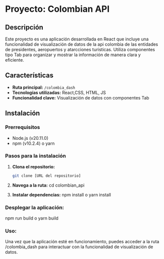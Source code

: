 # Proyecto: Colombian API

## Descripción
Este proyecto es una aplicación desarrollada en React que incluye una funcionalidad de visualización de datos de la api colombia de las entidades de presidentes, aeropuertos y atarcciones turisticas. Utiliza componentes tipo Tab para organizar y mostrar la información de manera clara y eficiente.

## Características
- **Ruta principal:** `/colombia_dash`
- **Tecnologías utilizadas:** React,CSS, HTML, JS
- **Funcionalidad clave:** Visualización de datos con componentes Tab

## Instalación

### Prerrequisitos
- Node.js (v20.11.0)
- npm (v10.2.4) o yarn

### Pasos para la instalación

1. **Clona el repositorio:**
   ```bash
   git clone [URL del repositorio]
   
2. **Navega a la ruta:**
   cd colombian_api

3. **Instalar dependencias:**
   npm install o yarn install

### Desplegar la aplicación:
   npm run build o yarn build

### Uso:
   Una vez que la aplicación esté en funcionamiento, puedes acceder a la ruta /colombia_dash para interactuar con la funcionalidad de visualización de datos.




